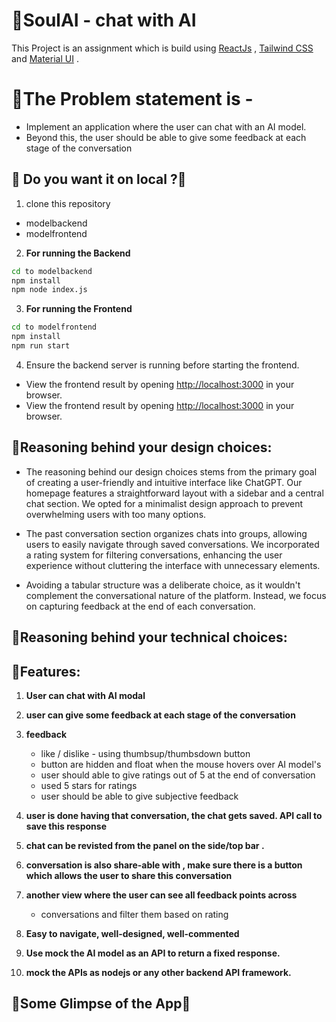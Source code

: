 # 💖SoulAI - chat with AI

This Project is an assignment  which is build using [ReactJs](https://react.dev/) , [Tailwind CSS](https://tailwindcss.com/) and [Material UI](https://mui.com/) .

# 🤡The Problem statement is -

- Implement an application where the user can chat with an AI model. 
- Beyond this, the user should be able to give some feedback at each stage of the conversation

## 🎀 Do you want it on local ?🎀 

1. clone this repository
- modelbackend
- modelfrontend

2. **For running the Backend**
```bash
cd to modelbackend
npm install
npm node index.js
```

3. **For running the Frontend** 
```bash
cd to modelfrontend
npm install
npm run start
```
4. Ensure the backend server is running before starting the frontend. 
- View the frontend result by opening [http://localhost:3000](http://localhost:3000) in your browser.
- View the frontend result by opening [http://localhost:3000](http://localhost:5000) in your browser.

## 🍨Reasoning behind your design choices:

- The reasoning behind our design choices stems from the primary goal of creating a user-friendly and intuitive interface like ChatGPT. 
Our homepage features a straightforward layout with a sidebar and a central chat section.
We opted for a minimalist design approach to prevent overwhelming users with too many options.

- The past conversation section organizes chats into groups, allowing users to easily navigate through saved conversations. 
We incorporated a rating system for filtering conversations, enhancing the user experience without cluttering the interface with unnecessary elements.

- Avoiding a tabular structure was a deliberate choice, as it wouldn't complement the conversational nature of the platform. 
Instead, we focus on capturing feedback at the end of each conversation.

## 🌵Reasoning behind your technical choices:



## 🤖Features:

1.	**User can chat with AI modal**
2.	**user can give some feedback at each stage of the conversation**
3.	**feedback**
      - like / dislike - using thumbsup/thumbsdown button
      - button are hidden and float when the mouse hovers over AI model's 
      - user should able to give ratings out of 5 at the end of conversation
      - used 5 stars for ratings
      - user should be able to give subjective feedback
4.	**user is done having that conversation, the chat gets saved. API call to save this response**
5.  **chat can be revisted from the panel on the side/top bar .**
6.  **conversation is also share-able with , make sure there is a button which allows the user to share this conversation**
7.  **another view where the user can see all feedback points across**
      - conversations and filter them based on rating

8. **Easy to navigate, well-designed, well-commented**
9. **Use mock the AI model as an API to return a fixed response.**
10. **mock the APIs as nodejs or any other backend API framework.**

## 🎊Some Glimpse of the App🎊






